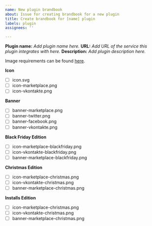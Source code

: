 ```yaml
---
name: New plugin brandbook
about: Issue for creating brandbook for a new plugin
title: Create brandbook for [name] plugin
labels: plugin
assignees: ''

---
```


**Plugin name:** _Add plugin name here._
**URL:** _Add URL of the service this plugin integrates with here._
**Description:** _Add plugin description here._

Image requirements can be found [here](https://github.com/oc-shopaholic/partner-products-brandbook#plugins-kit).

**Icon**
- [ ] icon.svg
- [ ] icon-marketplace.png
- [ ] icon-vkontakte.png

**Banner**
- [ ] banner-marketplace.png
- [ ] banner-twitter.png
- [ ] banner-facebook.png
- [ ] banner-vkontakte.png

**Black Friday Edition**
- [ ] icon-marketplace-blackfriday.png
- [ ] icon-vkontakte-blackfriday.png
- [ ] banner-marketplace-blackfriday.png

**Christmas Edition**
- [ ] icon-marketplace-christmas.png
- [ ] icon-vkontakte-christmas.png
- [ ] banner-marketplace-christmas.png

**Installs Edition**
- [ ] icon-marketplace-christmas.png
- [ ] icon-vkontakte-christmas.png
- [ ] banner-marketplace-christmas.png
